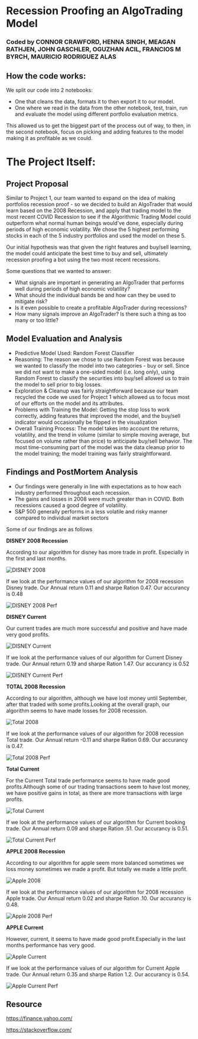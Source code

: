 # Recession Proofing an AlgoTrading Model
### Coded by CONNOR CRAWFORD, HENNA SINGH, MEAGAN RATHJEN, JOHN GASCHLER, OGUZHAN ACIL, FRANCIOS M BYRCH, MAURICIO RODRIGUEZ ALAS

## How the code works:
We split our code into 2 notebooks: 
* One that cleans the data, formats it to then export it to our model. 
* One where we read in the data from the other notebook, test, train, run and evaluate the model using different portfolio evaluation metrics. 

This allowed us to get the biggest part of the process out of way, to then, in the second notebook, focus on picking and adding features to the model making it as profitable as we could.

# The Project Itself:

## Project Proposal
Similar to Project 1, our team wanted to expand on the idea of making portfolios recession proof - so we decided to build an AlgoTrader that would learn based on the 2008 Recession, and apply that trading model to the most recent COVID Recession to see if the Algorithmic Trading Model could outperform what normal human beings would’ve done, especially during periods of high economic volatility. We chose the 5 highest performing stocks in each of the 5 industry portfolios and used the model on these 5. 

Our initial hypothesis was that given the right features and buy/sell learning, the model could anticipate the best time to buy and sell, ultimately recession proofing a bot using the two most recent recessions.

Some questions that we wanted to answer:
* What signals are important in generating an AlgoTrader that performs well during periods of high economic volatility?
* What should the individual bands be and how can they be used to mitigate risk? 
* Is it even possible to create a profitable AlgoTrader during recessions? 
* How many signals improve an AlgoTrader? Is there such a thing as too many or too little?

## Model Evaluation and Analysis 
* Predictive Model Used: Random Forest Classifier
* Reasoning: The reason we chose to use Random Forest was because we wanted to classify the model into two categories - buy or sell. Since we did not want to make a one-sided model (i.e. long only), using Random Forest to classify the securities into buy/sell allowed us to train the model to sell prior to big losses.
* Exploration & Cleanup was fairly straightforward because our team recycled the code we used for Project 1 which allowed us to focus most of our efforts on the model and its attributes. 
* Problems with Training the Model: Getting the stop loss to work correctly, adding features that improved the model, and the buy/sell indicator would occasionally be flipped in the visualization
* Overall Training Process: The model takes into account the returns, volatility, and the trend in volume (similar to simple moving average, but focused on volume rather than price) to anticipate buy/sell behavior. The most time-consuming part of the model was the data cleanup prior to the model training; the model training was fairly straightforward.  


## Findings and PostMortem Analysis

- Our findings were generally in line with expectations as to how each industry performed throughout each recession. 
- The gains and losses in 2008 were much greater than in COVID. Both recessions caused a good degree of volatility. 
- S&P 500 generally performs in a less volatile and risky manner compared to individual market sectors

 Some of our findings are as follows

  **DISNEY 2008 Recession**

 According to our algorithm for disney has more trade in profit. Especially in the first and last months. 

   ![DISNEY 2008](https://github.com/crcrawfo1/Project2/blob/main/Photos/Project2/DIS2008all.PNG)

 If we look at the performance values of our algorithm for 2008 recession Disney trade. Our Annual return 0.11 and sharpe Ration 0.47. Our accurancy is 0.48

   ![DISNEY 2008 Perf](https://github.com/crcrawfo1/Project2/blob/main/Photos/Project2/DIS2008Perf.PNG)

  **DISNEY Current**

 Our current trades are much more successful and positive and have made very good profits.
    
   ![DISNEY Current](https://github.com/crcrawfo1/Project2/blob/main/Photos/Project2/DISCurrentall.PNG)

 If we look at the performance values of our algorithm for Current Disney trade. Our Annual return 0.19 and sharpe Ration 1.47. Our accurancy is 0.52
   
   ![DISNEY Current Perf](https://github.com/crcrawfo1/Project2/blob/main/Photos/Project2/DISCurrentPerf.PNG)
  
  **TOTAL 2008 Recession**

 According to our algorithm, although we have lost money until September, after that traded with some profits.Looking at the overall graph, our algorithm seems to have made losses for 2008 recession.

   ![Total 2008](https://github.com/crcrawfo1/Project2/blob/main/Photos/Project2/TOT2008all.PNG)

 If we look at the performance values of our algorithm for 2008 recession Total trade. Our Annual return -0.11 and sharpe Ration 0.69. Our accurancy is 0.47.

   ![Total 2008 Perf](https://github.com/crcrawfo1/Project2/blob/main/Photos/Project2/TOT2008Perf.PNG)
 
  **Total Current**

 For the Current Total trade performance seems to have made good profits.Although some of our trading transactions seem to have lost money, we have positive gains in total, as there are more transactions with large profits.

   ![Total Current](https://github.com/crcrawfo1/Project2/blob/main/Photos/Project2/TOTCurrentall.PNG)

 If we look at the performance values of our algorithm for Current booking trade. Our Annual return 0.09 and sharpe Ration .51. Our accurancy is 0.51.

   ![Total Current Perf](https://github.com/crcrawfo1/Project2/blob/main/Photos/Project2/TOTCurrentPerf.PNG)

   **APPLE 2008 Recession**
  
 According to our algorithm for apple seem more balanced sometimes we loss money sometimes we made a profit. But totally we made a little profit.

   ![Apple 2008](https://github.com/crcrawfo1/Project2/blob/main/Photos/Project2/AAPL2008all.PNG) 

 If we look at the performance values of our algorithm for 2008 recession Apple trade. Our Annual return 0.02 and sharpe Ration .10. Our accurancy is 0.48.

   ![Apple 2008 Perf](https://github.com/crcrawfo1/Project2/blob/main/Photos/Project2/AAPL2008Perf.PNG)

  **APPLE Current**

 However, current, it seems to have made good profit.Especially in the last months performance has very good. 

   ![Apple Current](https://github.com/crcrawfo1/Project2/blob/main/Photos/Project2/AAPLCurrentall.PNG)

 If we look at the performance values of our algorithm for Current Apple trade. Our Annual return 0.35 and sharpe Ration 1.2. Our accurancy is 0.54.

   ![Apple Current Perf](https://github.com/crcrawfo1/Project2/blob/main/Photos/Project2/AAPLCurrentPerf.PNG)


## Resource

https://finance.yahoo.com/

https://stackoverflow.com/
